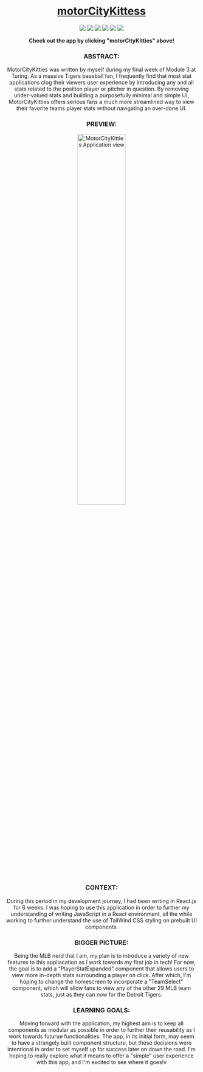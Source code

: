 <h1 align="center">
  <a href="https://motorcitykitties-ixzavke97-robert-phillips33s-projects.vercel.app/">motorCityKittess</a>
</h1>

<p align="center">
  <img src="https://img.shields.io/badge/React-20232A?style=for-the-badge&logo=react&logoColor=61DAFB" />
  <img src="https://img.shields.io/badge/React_Router-CA4245?style=for-the-badge&logo=react-router&logoColor=white" />
  <img src="https://img.shields.io/badge/JavaScript-F7DF1E?style=for-the-badge&logo=javascript&logoColor=black" />
  <img src="https://img.shields.io/badge/Vite-646CFF.svg?style=for-the-badge&logo=Vite&logoColor=white" />
  <img src="https://img.shields.io/badge/Tailwind%20CSS-06B6D4.svg?style=for-the-badge&logo=Tailwind-CSS&logoColor=white" />
  <img src="https://img.shields.io/badge/Cypress-17202C?style=for-the-badge&logo=cypress&logoColor=white" />
</p>



<div align="center">
  <strong>Check out the app by clicking "motorCityKitties" above!</strong>
</div>

### <div align="center">ABSTRACT:</div>
[//]: <> (Briefly describe what you built and its features. What problem is the app solving? How does this application solve that problem?)
<div align="center">MotorCityKitties was written by myself during my final week of Module 3 at Turing. As a massive Tigers baseball fan, I frequently find that most stat applications clog their viewers user experience by introducing any and all stats related to the position player or pitcher in question. By removing under-valued stats and building a purposefully minimal and simple UI, MotorCityKitties offers serious fans a much more streamlined way to view their favorite teams player stats without navigating an over-done UI.</div>

### <div align="center">PREVIEW:</div>
<div align="center">
  <img src="https://i.imgur.com/fPs7Avi.png" alt="MotorCityKitties Application view" width="50%" />
</div>

### <div align="center">CONTEXT:</div>
<div align="center">During this period in my development journey, I had been writing in React.js for 6 weeks. I was hoping to use this application in order to further my understanding of writing JavaScript in a React environment, all the while working to further understand the use of TailWind CSS styling on prebuilt UI components.</div>

### <div align="center">BIGGER PICTURE:</div>
<div align="center">Being the MLB nerd that I am, my plan is to introduce a variety of new features to this appliacation as I work towards my first job in tech! For now, the goal is to add a "PlayerStatExpanded" component that allows users to view more in-depth stats surrounding a player on click. After which, I'm hoping to change the homescreen to incorporate a "TeamSelect" component, which will allow fans to view any of the other 29 MLB team stats, just as they can now for the Detroit Tigers.</div>



### <div align="center">LEARNING GOALS:</div>
<div align="center">Moving forward with the application, my highest aim is to keep all components as modular as possible in order to further their reusability as I work towards futurue functionalities. The app, in its initial form, may seem to have a strangely built component structure, but these decisions were intentional in order to set myself up for success later on down the road. I'm hoping to really explore what it means to offer a "simple" user experience with this app, and I'm excited to see where it goes!v</div>

